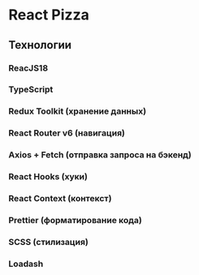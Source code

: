 # React Pizza 

## Технологии

### ReacJS18
### TypeScript
### Redux Toolkit (хранение данных)
### React Router v6 (навигация)
### Axios + Fetch (отправка запроса на бэкенд)
### React Hooks (хуки)
### React Context (контекст)
### Prettier (форматирование кода)
### SCSS (стилизация)
### Loadash
